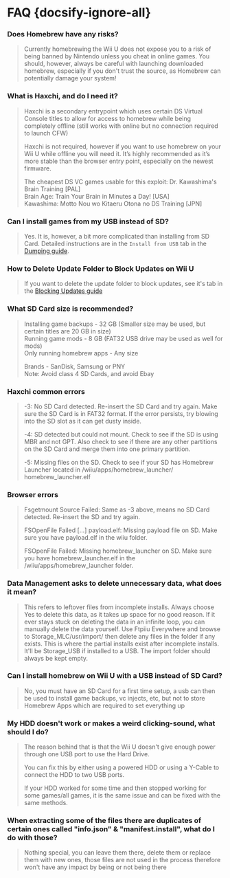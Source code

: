 # FAQ {docsify-ignore-all}

### Does Homebrew have any risks?

> Currently homebrewing the Wii U does not expose you to a risk of being banned by Nintendo unless you cheat in online games. You should, however, always be careful with launching downloaded homebrew, especially if you don't trust the source, as Homebrew can potentially damage your system!

### What is Haxchi, and do I need it?

> Haxchi is a secondary entrypoint which uses certain DS Virtual Console titles to allow for access to homebrew while being completely offline (still works with online but no connection required to launch CFW)
>
> Haxchi is not required, however if you want to use homebrew on your Wii U while offline you will need it. It’s highly recommended as it’s more stable than the browser entry point, especially on the newest firmware.
>
> The cheapest DS VC games usable for  this exploit:
Dr. Kawashima's Brain Training [PAL]\
Brain Age: Train Your Brain in Minutes a Day! [USA]\
Kawashima: Motto Nou wo Kitaeru Otona no DS Training [JPN]

### Can I install games from my USB instead of SD?

> Yes. It is, however, a bit more complicated than installing from SD Card. Detailed instructions are in the `Install from USB` tab in the [Dumping guide](/dump-games).

### How to Delete Update Folder to Block Updates on Wii U

> If you want to delete the update folder to block updates, see it's tab in the [Blocking Updates guide](/block-updates)

### What SD Card size is recommended?

> Installing game backups - 32 GB  (Smaller size may be used, but certain titles are 20 GB in size)\
Running game mods - 8 GB  (FAT32 USB drive may be used as well for mods)\
Only running homebrew apps - Any size
>
> Brands - SanDisk, Samsung or PNY\
Note: Avoid class 4 SD Cards, and avoid Ebay

### Haxchi common errors

> -3: No SD Card detected. Re-insert the SD Card and try again. Make sure the SD Card is in FAT32 format. If the error persists, try blowing into the SD slot as it can get dusty inside.
>
> -4: SD detected but could not mount. Check to see if the SD is using MBR and not GPT. Also check to see if there are any other partitions on the SD Card and merge them into one primary partition.
>
> -5: Missing files on the SD. Check to see if your SD has Homebrew Launcher located in /wiiu/apps/homebrew_launcher/&zwnj;homebrew_launcher.elf

### Browser errors

> Fsgetmount Source Failed: Same as -3 above, means no SD Card detected. Re-insert the SD and try again.
>
> FSOpenFile Failed [...] payload.elf: Missing payload file on SD. Make sure you have payload.elf in the wiiu folder.
>
> FSOpenFile Failed: Missing homebrew_launcher on SD. Make sure you have homebrew_launcher.elf in the /wiiu/apps/homebrew_launcher folder.

### Data Management asks to delete unnecessary data, what does it mean?

> This refers to leftover files from incomplete installs. Always choose Yes to delete this data, as it takes up space for no good reason.
If it ever stays stuck on deleting the data in an infinite loop, you can manually delete the data yourself. Use Ftpiiu Everywhere and browse to Storage_MLC/usr/import/ then delete any files in the folder if any exists. This is where the partial installs exist after incomplete installs. It'll be Storage_USB if installed to a USB. The import folder should always be kept empty.

### Can I install homebrew on Wii U with a USB instead of SD Card?

> No, you must have an SD Card for a first time setup, a usb can then be used to install game backups, vc injects, etc, but not to store Homebrew Apps which are required to set everything up

### My HDD doesn't work or makes a weird clicking-sound, what should I do?

> The reason behind that is that the Wii U doesn't give enough power through one USB port to use the Hard Drive.
>
>You can fix this by either using a powered HDD or using a Y-Cable to connect the HDD to two USB ports.
>
>If your HDD worked for some time and then stopped working for some games/all games, it is the same issue and can be fixed with the same methods.

### When extracting some of the files there are duplicates of certain ones called "info.json" & "manifest.install", what do I do with those?

> Nothing special, you can leave them there, delete them or replace them with new ones, those files are not used in the process therefore won't have any impact by being or not being there

